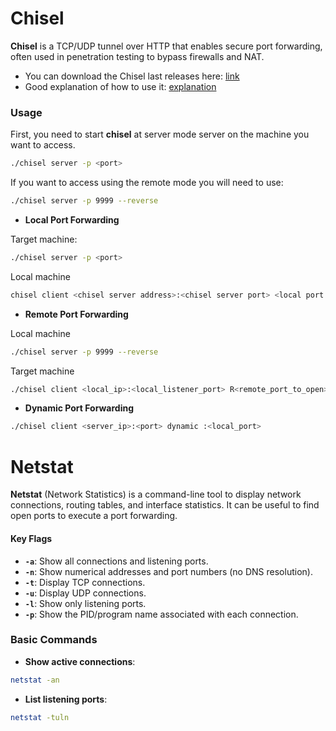 
# Chisel 
**Chisel** is a TCP/UDP tunnel over HTTP that enables secure port forwarding, often used in penetration testing to bypass firewalls and NAT.

- You can download the Chisel last releases here: [link](https://github.com/jpillora/chisel/releases)
- Good explanation of how to use it: [explanation](https://deephacking.tech/pivoting-con-chisel/)
### Usage
First, you need to start **chisel** at server mode server on the machine you want to access.
```bash
./chisel server -p <port>
```
If you want to access using the remote mode you will need to use:
```bash
./chisel server -p 9999 --reverse
```

- **Local Port Forwarding**

Target machine:
```bash
./chisel server -p <port>
```
Local machine
```bash
chisel client <chisel server address>:<chisel server port> <local port to open>:<address to point to>:<port to point to on the target address>
```
- **Remote Port Forwarding** 

Local machine
```bash
./chisel server -p 9999 --reverse
```
Target machine
```bash
./chisel client <local_ip>:<local_listener_port> R<remote_port_to_open>:<target_ip>:<target_machine_port_to_open>
```

- **Dynamic Port Forwarding**
```bash
./chisel client <server_ip>:<port> dynamic :<local_port>
```


# Netstat
**Netstat** (Network Statistics) is a command-line tool to display network connections, routing tables, and interface statistics. It can be useful to find open ports to execute a port forwarding.

#### **Key Flags**

- **`-a`**: Show all connections and listening ports.
- **`-n`**: Show numerical addresses and port numbers (no DNS resolution).
- **`-t`**: Display TCP connections.
- **`-u`**: Display UDP connections.
- **`-l`**: Show only listening ports.
- **`-p`**: Show the PID/program name associated with each connection.


### **Basic Commands**

- **Show active connections**:
```bash
netstat -an
```
- **List listening ports**:
```bash
netstat -tuln
```




